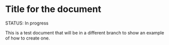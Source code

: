 # Title for the document

STATUS: In progress

This is a test document that will be in a different branch to show an example of how to create one.

